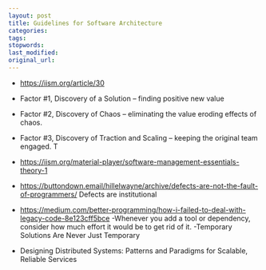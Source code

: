 ```yaml
---
layout: post
title: Guidelines for Software Architecture
categories:
tags:
stopwords:
last_modified:
original_url:
---
```


<!--more-->

* https://iism.org/article/30
* Factor #1, Discovery of a Solution – finding positive new value
* Factor #2, Discovery of Chaos – eliminating the value eroding effects of chaos.
* Factor #3, Discovery of Traction and Scaling – keeping the original team engaged. T

* https://iism.org/material-player/software-management-essentials-theory-1


* https://buttondown.email/hillelwayne/archive/defects-are-not-the-fault-of-programmers/
Defects are institutional


* https://medium.com/better-programming/how-i-failed-to-deal-with-legacy-code-8e123cff5bce
-Whenever you add a tool or dependency, consider how much effort it would be to get rid of it.
-Temporary Solutions Are Never Just Temporary


* Designing Distributed Systems: Patterns and Paradigms for Scalable, Reliable Services
